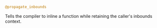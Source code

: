 ```julia
@propagate_inbounds
```

Tells the compiler to inline a function while retaining the caller's inbounds context.
